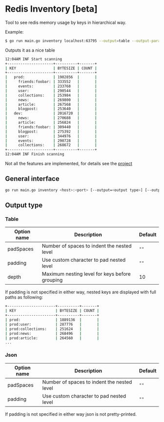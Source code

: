 Redis Inventory [beta]
=====================

Tool to see redis memory usage by keys in hierarchical way.

Example:
```bash
$ go run main.go inventory localhost:63795 --output=table --output-params="padSpaces=2&depth=2"                                                                                                                                                                                       643ms  Do 22 Jul 2021 22:01:41 UTC
```

Outputs it as a nice table
```bash
12:04AM INF Start scanning
+---------------------+----------+-------+
| KEY                 | BYTESIZE | COUNT |
+---------------------+----------+-------+
|   prod:             | 1902856  |       |
|     friends:foobar: | 333552   |       |
|     events:         | 233768   |       |
|     user:           | 290544   |       |
|     collections:    | 253984   |       |
|     news:           | 269800   |       |
|     article:        | 267568   |       |
|     blogpost:       | 253640   |       |
|   dev:              | 2016720  |       |
|     news:           | 270688   |       |
|     article:        | 256824   |       |
|     friends:foobar: | 309440   |       |
|     blogpost:       | 275392   |       |
|     user:           | 344976   |       |
|     events:         | 290728   |       |
|     collections:    | 268672   |       |
+---------------------+----------+-------+
12:04AM INF Finish scanning
```

Not all the features are implemented, for details see the [project](https://github.com/obukhov/redis-inventory/projects/1)

## General interface

```bash
go run main.go inventory <host>:<port> [--output=<output type>] [--output-params=<querstring serialized params>]
```

## Output type

### Table

| Option name  | Description                                    | Default   | 
|--------------|------------------------------------------------|-----------|
| padSpaces    | Number of spaces to indent the nested level    | `""`      |
| padding      | Use custom character to pad nested level       | `""`      |
| depth        | Maximum nesting level for keys before grouping | 10        |


If padding is not specified in either way, nested keys are displayed with full paths as following:
```bash
+----------------------+----------+-------+
| KEY                  | BYTESIZE | COUNT |
+----------------------+----------+-------+
| prod:                | 1889136  |       |
| prod:user:           | 287776   |       |
| prod:collections:    | 251624   |       |
| prod:news:           | 268496   |       |
| prod:article:        | 264560   |       |
...
```

### Json

| Option name  | Description                                  | Default   | 
|--------------|----------------------------------------------|-----------|
| padSpaces    | Number of spaces to indent the nested level  | `""`      |
| padding      | Use custom character to pad nested level     | `""`      |

If padding is not specified in either way json is not pretty-printed.
